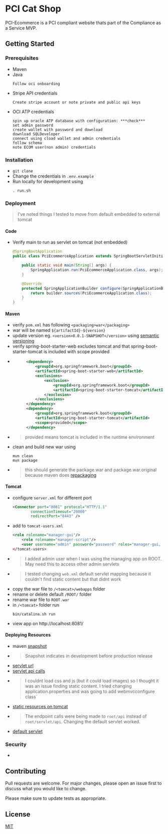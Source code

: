 # PCI Cat Shop

PCI-Ecommerce is a PCI compliant website thats part of the Compliance as a Service MVP.

## Getting Started
### Prerequisites

- Maven
- Java
    ```
    Follow oci onboarding
    ```
- Stripe API credentials
    ```
    Create stripe account or note private and public api keys
    ```
- OCI ATP credentials
    ```
    spin up oracle ATP database with configuration: ***check***
    set admin password
    create wallet with password and download
    download SQLDeveloper
    connect using cload wallet and admin credentials
    follow schema
    note ECOM user(non admin) credentials
    ```

### Installation
- `git clone`
- Change the credentials in `.env.example`
- Run locally for development using 
    ```shell
    . run.sh
    ```

### Deployment
> I've noted things I tested to move from default embedded to external tomcat 
#### Code
- Verify main to run as servlet on tomcat (not embedded)
    ```java
    @SpringBootApplication
    public class PciEcommerceApplication extends SpringBootServletInitializer {

        public static void main(String[] args) {
            SpringApplication.run(PciEcommerceApplication.class, args);
        }

        @Override
        protected SpringApplicationBuilder configure(SpringApplicationBuilder builder) {
            return builder.sources(PciEcommerceApplication.class);
        }
    }
    ```

#### Maven
- verify `pom.xml` has following
    `<packaging>war</packaging>`
- war will be named `${artifactId}-${version}`
- update version eg. `<version>0.0.1-SNAPSHOT</version>` using [semantic versioning](semver.org)
- verify spring-boot-starter-web excludes tomcat and that spring-boot-starter-tomcat is included with scope provided
- ```xml
        <dependency>
			<groupId>org.springframework.boot</groupId>
			<artifactId>spring-boot-starter-web</artifactId>
			<exclusions>
				<exclusion>
					<groupId>org.springframework.boot</groupId>
					<artifactId>spring-boot-starter-tomcat</artifactId>
				</exclusion>
			</exclusions>
		</dependency>
  		<dependency>
			<groupId>org.springframework.boot</groupId>
			<artifactId>spring-boot-starter-tomcat</artifactId>
			<scope>provided</scope>
		</dependency>
  ```
- > provided means tomcat is included in the runtime environment
- clean and build new war using 
    ```shell
    mvn clean
    mvn package
    ```
- > this should generate the package.war and package.war.original because maven does [repackaging](https://stackoverflow.com/questions/43641664/why-spring-boot-generates-jar-or-war-file-with-original-extension)

#### Tomcat
- configure `server.xml` for different port
    ```xml
    <Connector port="8081" protocol="HTTP/1.1"
            connectionTimeout="20000"
            redirectPort="8443" /> 
    ```
- add to `tomcat-users.xml`
    ```xml
    <role rolename="manager-gui"/>
        <role rolename="manager-script"/>
        <user username="admin" password="password" roles="manager-gui, manager-script"/>
    </tomcat-users>
    ```
- > I added admin user when I was using the managing app on ROOT. May need this to access other admin servlets
- > I tested changing `web.xml` default servlet mapping because it couldn't find static content but that didnt work
- copy the war file to `/<tomcat>/webapps` folder
- rename or delete default `/ROOT/` folder
- rename war file to `ROOT.war`
- in `/<tomcat>` folder run 
    ```shell
    bin/catalina.sh run
    ```
- view app on http://localhost:8081/


#### Deploying Resources
  - maven [snapshot](https://stackoverflow.com/questions/5901378/what-exactly-is-a-maven-snapshot-and-why-do-we-need-it)
  - > Snapshot indicates in development before production release
  - [servlet url](https://stackoverflow.com/questions/20405474/add-context-path-to-spring-boot-application)
  - [servlet api calls](https://stackoverflow.com/questions/46280399/spring-boot-rest-controller-returns-404-when-deployed-on-external-tomcat-9-serve)
  - > I couldnt load css and js (but it could load images) so I thought it was an issue finding static content. I tried changing application.properties and was going to add webmvcconfigure class`
  - [static resources on tomcat](https://stackoverflow.com/questions/41190635/css-and-js-file-not-loading-while-deploying-war-file-on-apache-tomcat)
  - > The endpoint calls were being made to `root/api` instead of `root/servlet/api`. Changing the default servlet worked.
  - [default servlet](https://stackoverflow.com/questions/14223150/mapping-a-specific-servlet-to-be-the-default-servlet-in-tomcat)


### Security
- 

## Contributing
Pull requests are welcome. For major changes, please open an issue first to discuss what you would like to change.

Please make sure to update tests as appropriate.

## License
[MIT](https://choosealicense.com/licenses/mit/)